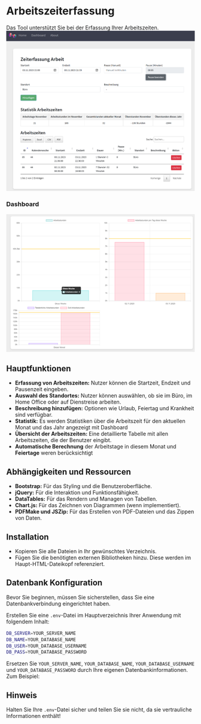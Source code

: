 # Arbeitszeiterfassung

Das Tool unterstützt Sie bei der Erfassung Ihrer Arbeitszeiten. 
![Main Screen](/assets/mainPage_Screenshot.png)

### Dashboard
![Main Screen](/assets/Dashboard_Screenshot.png)

## Hauptfunktionen

- **Erfassung von Arbeitszeiten:** Nutzer können die Startzeit, Endzeit und Pausenzeit eingeben.
- **Auswahl des Standortes:** Nutzer können auswählen, ob sie im Büro, im Home Office oder auf Dienstreise arbeiten.
- **Beschreibung hinzufügen:** Optionen wie Urlaub, Feiertag und Krankheit sind verfügbar.
- **Statistik:** Es werden Statistiken über die Arbeitszeit für den aktuellen Monat und das Jahr angezeigt mit Dashboard
- **Übersicht der Arbeitszeiten:** Eine detaillierte Tabelle mit allen Arbeitszeiten, die der Benutzer eingibt.
- **Automatische Berechnung** der Arbeitstage in diesem Monat und **Feiertage** weren berücksichtigt

## Abhängigkeiten und Ressourcen

- **Bootstrap:** Für das Styling und die Benutzeroberfläche.
- **jQuery:** Für die Interaktion und Funktionsfähigkeit.
- **DataTables:** Für das Rendern und Managen von Tabellen.
- **Chart.js:** Für das Zeichnen von Diagrammen (wenn implementiert).
- **PDFMake und JSZip:** Für das Erstellen von PDF-Dateien und das Zippen von Daten.

## Installation

- Kopieren Sie alle Dateien in Ihr gewünschtes Verzeichnis.
- Fügen Sie die benötigten externen Bibliotheken hinzu. Diese werden im Haupt-HTML-Dateikopf referenziert.


## Datenbank Konfiguration

Bevor Sie beginnen, müssen Sie sicherstellen, dass Sie eine Datenbankverbindung eingerichtet haben. 

Erstellen Sie eine `.env`-Datei im Hauptverzeichnis Ihrer Anwendung mit folgendem Inhalt:

```bash
DB_SERVER=YOUR_SERVER_NAME
DB_NAME=YOUR_DATABASE_NAME
DB_USER=YOUR_DATABASE_USERNAME
DB_PASS=YOUR_DATABASE_PASSWORD
``` 


Ersetzen Sie `YOUR_SERVER_NAME`, `YOUR_DATABASE_NAME`, `YOUR_DATABASE_USERNAME` und `YOUR_DATABASE_PASSWORD` durch Ihre eigenen Datenbankinformationen. Zum Beispiel:

## Hinweis

Halten Sie Ihre `.env`-Datei sicher und teilen Sie sie nicht, da sie vertrauliche Informationen enthält!

